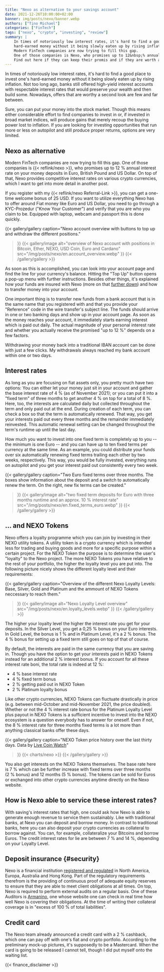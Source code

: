 ```yaml
---
title: "Nexo as alternative to your savings account"
date: 2021-12-26T10:00:00+02:00
banner: img/posts/nexo/banner.webp
authors: ["Tino Michael"]
categories: ["FinTech"]
tags: ["nexo", "crypto", "investing", "review"]
summary: |
    In times of notoriously low interest rates, it's hard to find a good place to invest one's
    hard-earned money without it being slowly eaten up by rising inflation.
    Modern FinTech companies are now trying to fill this gap.
    One of those companies is Nexo, who promises up to 12&nbsp;% annual interest rate.
    Find out here if they can keep their promis and if they are worth a look.
---
```


In times of notoriously low interest rates, it's hard to find a good place to invest one's
hard-earned money without it being slowly eaten up by rising inflation.
Not too long ago, banks still offered high-yield interest accounts with respectable interest
rates that would preserve your wealth and then build some.
Nowadays, offers that are worthy a second look are few and far between.

Sure, you can put your money into the stock market.
Though this means either considerable effort to find companies to invest in or, if invested in
broad market indices, will produce gains that merely recoup the buying power lost to inflation.
If you are looking for investing opportunities that run more or less on autopilot and still produce
proper returns, options are very limited.

## Nexo as alternative

Modern FinTech companies are now trying to fill this gap.
One of those companies is {{< reflink/nexo >}}, who promises up to 12&nbsp;% annual interest rate
on your money deposits in Euro, British Pound and US Dollar.
On top of that, Nexo provides competitive interest rates on various crypto currencies, which I want
to get into more detail in another post.

If you register with my {{< reflink/nexo Referral-Link >}}, you can get a one-time welcome bonus of
25&nbsp;USD.
If you want to utilize everything Nexo has to offer around Fiat money like Euro and US Dollar, you
need to go through a KYC-Prozedur ("Know Your Customer") and verify that you are who you claim to be.
Equipped with laptop, webcam and passport this is done quickly.

{{< gallery/gallery
    caption="Nexo account overview with buttons to top up and withdraw the different positions."
>}}
{{< gallery/image
    alt="overview of Nexo account with positions in Bitcoin, Ether, NEXO, USD Coin, Euro and Cardano"
    src="/img/posts/nexo/en.account_overview.webp"
>}}
{{< /gallery/gallery >}}

As soon as this is accomplished, you can look into your account page and find the line for your
currency's balance.
Hitting the "Top Up" button opens a pop-up menu with further instructions.
Besides other things, it's explained how your funds are insured with Nexo
(more on that [further down](#security)) and how to transfer money into your account.

One important thing is to transfer new funds from a bank account that is in the same name that
you registered with and that you provide your "Reference" code in the wire transfer's subject line.
The funds should arrive in one or two banking days and show up in your account page.
As soon as the money reaches your account, it immediately starts earning interest which is paid out daily.
The actual magnitude of your personal interest rate and whether you actually receive the promised
"up to 12&nbsp;%" depends on a few factors.

Withdrawing your money back into a traditional IBAN account can be done with just a few clicks.
My withdrawals always reached my bank account within one or two days.

## Interest rates

As long as you are focusing on fiat assets only, you pretty much have two options:
You can either let your money just sit in your account and gather the base interest rate of 4&nbsp;%
(as of November 2021); or you can put it into a "fixed term" of three months to get another 4&nbsp;%
on top for a total of 8&nbsp;%.
Here, too, the interests are calculated daily but collected throughout the term and only paid out
at the end.
During creation of each term, you can check a box so that the term is automatically renewed.
That way, you get your interests paid out every three months and the remainder immediately reinvested.
This automatic renewal setting can be changed throughout the term's runtime up until the last day.

How much you want to invest into one fixed term is completely up to you -- the minimum is one Euro
-- and you can have up to ten fixed terms per currency at the same time.
As an example, you could distribute your funds over six automatically renewing fixed terms trailing
each other by two weeks, respectively.
This way, you would be fully invested, everything runs on autopilot and you get your interest paid
out consistently every two week.

{{< gallery/gallery
    caption="Two Euro fixed terms over three months. The boxes show information about the deposit and a switch to automatically renew the term. On the right, new fix terms can be created."
>}}
{{< gallery/image
    alt="two fixed term deposits for Euro with three months runtime and an approx. 10 % interest rate"
    src="/img/posts/nexo/en.fixed_terms_euro.webp"
>}}
{{< /gallery/gallery >}}

## ... and NEXO Tokens

Nexo offers a loyalty programme which you can join by investing in their NEXO utility tokens.
A utility token is a crypto currency which is intended less for trading and buying goods and more
for a specific purpose within a certain project.
For the NEXO Token the purpose is to determine the user's "loyalty" to the Nexo project.
The more NEXO Tokens you have relative to the rest of your portfolio,
the higher the loyalty level you are put into.
The following picture nicely shows the different loyalty level and their requirements:

{{< gallery/gallery
    caption="Overview of the different Nexo Loyalty Levels: Base, Silver, Gold and Platinum and the ammount of NEXO Tokens neccessary to reach them."
>}}
{{< gallery/image
    alt="Nexo Loyalty Level overview"
    src="/img/posts/nexo/en.loyalty_levels.webp"
>}}
{{< /gallery/gallery >}}

The higher your loyalty level the higher the interest rate you get for your deposits.
In the Silver Level, you get a 0,25&nbsp;% bonus on your Euro interests.
In Gold Level, the bonus is 1&nbsp;% and in Platinum Level, it's a 2&nbsp;% bonus.
The 4&nbsp;% bonus for setting up a fixed term still goes on top of that of course.

By default, the interests are paid in the same currency that you are saving in.
Though you have the option to get your interests paid in NEXO Tokens instead for an additional 2&nbsp;%
interest bonus. If you account for all these interest rate boni, the total rate is indeed at 12&nbsp;%:

- 4&nbsp;% base interest rate
- 4&nbsp;% fixed term bonus
- 2&nbsp;% getting paid out in NEXO Token
- 2&nbsp;% Platinum loyalty bonus

Like other crypto currencies, NEXO Tokens can fluctuate drastically in price
(e.g. between mid-October and mid-November 2021, the price doubled).
Whether or not the 4&nbsp;% interest rate bonus for the Platinum Loyalty Level plus payout in NEXO
Tokens is a sufficient incentive to invest into the NEXO ecosystem is a question everybody has to
answer for oneself.
Even if not, the 8&nbsp;% interest rate for three months fixed terms is a lot more than anything
classical banks offer these days.

{{< gallery/gallery
    caption="NEXO Token price history over the last thirty days. Data by <a href='https://www.livecoinwatch.com/tools/convert/NEXO-EUR'>Live Coin Watch</a>"
>}}
{{< charts/nexo >}}
{{< /gallery/gallery >}}

You also get interests on the NEXO Tokens themselves. The base rate here is 7&nbsp;% which can be
further increase with fixed terms over three months (2&nbsp;% bonus) and 12 months (5&nbsp;% bonus).
The tokens can be sold for Euros or exchanged into other crypto currencies anytime directly on
the Nexo website.

## How is Nexo able to service these interest rates?

With saving's interest rates that high, one could ask how Nexo is able to generate enough revenue to
service them sustainably.
Like with traditional banks, at Nexo you can deposit and borrow money.
In contrast to traditional banks, here you can also deposit your crypto currencies as collateral to
borrow against.
You can, for example, collateralize your Bitcoins and borrow Euros.
The credit interest rates for lie are between 7&nbsp;% and 14&nbsp;%, depending on your Loyalty Level.

## Deposit insurance {#security}

Nexo is a financial institution [registered and regulated](https://nexo.io/security)
in North America, Europa, Australia and Hong Kong.
Part of the regulatory requirements therefrom is the providing of continuous proof of adequate
equity reserves to ensure that they are able to meet client obligations at all times.
On top, Nexo is required to perform external audits on a regular basis.
One of these Auditors is [Armanino](https://real-time-attest.trustexplorer.io/nexo), one whose
website one can check in real time how well Nexo is covering their obligations.
At the time of writing their collateral coverage is in "excess of 100&nbsp;% of total liabilities".

## Credit card

The Nexo team already announced a credit card with a 2&nbsp;% cashback, which one can pay off with
one's fiat and crypto portfolio.
According to the preliminary mock-up pictures, it's supposedly to be a Mastercard.
When the card is going to be released I cannot tell, though I did put myself onto the waiting list.

{{< finance_disclaimer >}}
